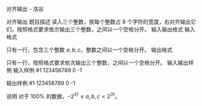 



对齐输出 - 洛谷














对齐输出
题目描述
读入三个整数，按每个整数占 $8$ 个字符的宽度，右对齐输出它们，按照格式要求依次输出三个整数，之间以一个空格分开。
输入输出格式
输入格式

只有一行，包含三个整数 $a,b,c$。整数之间以一个空格分开。
输出格式

只有一行，按照格式要求依次输出三个整数，之间以一个空格分开。
输入输出样例
输入样例 #1
123456789 0 -1

输出样例 #1
123456789        0       -1

说明
对于 $100 \%$ 的数据，$-2^{31} \le a, b, c < 2^{31}$。






